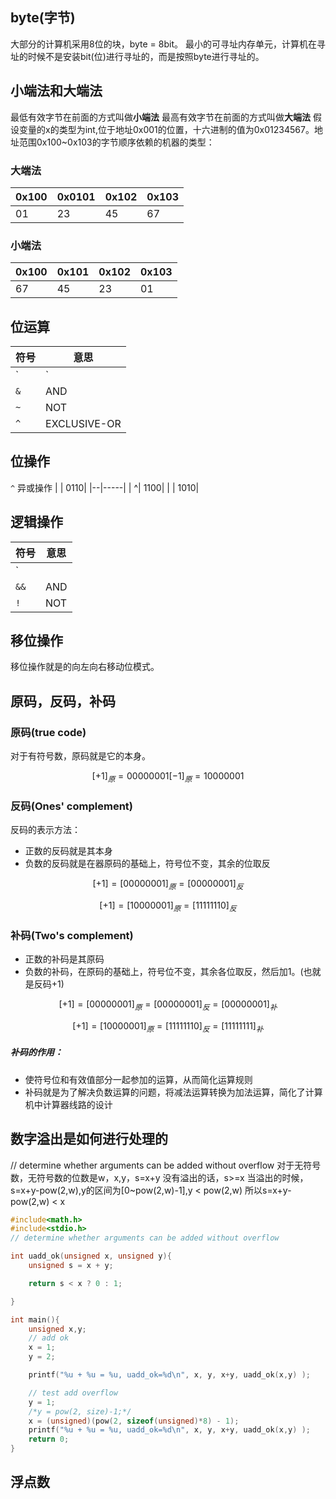 ## byte(字节)
大部分的计算机采用8位的块，byte = 8bit。
最小的可寻址内存单元，计算机在寻址的时候不是安装bit(位)进行寻址的，而是按照byte进行寻址的。

## 小端法和大端法
最低有效字节在前面的方式叫做**小端法**
最高有效字节在前面的方式叫做**大端法**
假设变量的x的类型为int,位于地址0x001的位置，十六进制的值为0x01234567。地址范围0x100~0x103的字节顺序依赖的机器的类型：
### 大端法
|0x100  | 0x0101 | 0x102 | 0x103 |
|-------|--------|-------|-------|
|01     |23      |45     |67     |
### 小端法
|0x100 |  0x101 | 0x102 |  0x103|
|------|--------|-------|-------|
|67    | 45     | 23    |  01   |

## 位运算
|符号|意思|
|--|--|
|`|`| OR|
|`&`| AND|
|`~` |NOT|
|`^`| EXCLUSIVE-OR|

## 位操作
`^` 异或操作
|  | 0110|
|--|-----|
| ^| 1100|
|  | 1010|  

## 逻辑操作
|符号 | 意思|
|-- | --|
| `||` |OR|
|`&&` |AND|
|`!`| NOT|

## 移位操作
移位操作就是的向左向右移动位模式。

## 原码，反码，补码
### 原码(true code)
对于有符号数，原码就是它的本身。
```math
[+1]_原 = 0000 0001
[-1]_原 = 1000 0001
```
### 反码(Ones' complement)
反码的表示方法：
- 正数的反码就是其本身
- 负数的反码就是在器原码的基础上，符号位不变，其余的位取反
```math
[+1] = [0000 0001]_原 = [0000 0001]_反
```
```math
[+1] = [1000 0001]_原 = [1111 1110]_反
```
### 补码(Two's complement)
- 正数的补码是其原码
- 负数的补码，在原码的基础上，符号位不变，其余各位取反，然后加1。(也就是反码+1)
```math
[+1] = [0000 0001]_原 = [0000 0001]_反 = [0000 0001]_补
```
```math
[+1] = [1000 0001]_原 = [1111 1110]_反 = [1111 1111]_补
```
##### 补码的作用：
- 使符号位和有效值部分一起参加的运算，从而简化运算规则
- 补码就是为了解决负数运算的问题，将减法运算转换为加法运算，简化了计算机中计算器线路的设计

## 数字溢出是如何进行处理的

// determine whether arguments can be added without overflow
对于无符号数，无符号数的位数是w，x,y，s=x+y
没有溢出的话，s>=x
当溢出的时候，s=x+y-pow(2,w),y的区间为[0~pow(2,w)-1],y < pow(2,w)
所以s=x+y-pow(2,w) < x
```c
#include<math.h>
#include<stdio.h>
// determine whether arguments can be added without overflow

int uadd_ok(unsigned x, unsigned y){
    unsigned s = x + y;

    return s < x ? 0 : 1;

}

int main(){
    unsigned x,y;
    // add ok
    x = 1;
    y = 2;

    printf("%u + %u = %u, uadd_ok=%d\n", x, y, x+y, uadd_ok(x,y) );

    // test add overflow
    y = 1;
    /*y = pow(2, size)-1;*/
    x = (unsigned)(pow(2, sizeof(unsigned)*8) - 1);
    printf("%u + %u = %u, uadd_ok=%d\n", x, y, x+y, uadd_ok(x,y) );
    return 0;
}
```

## 浮点数
